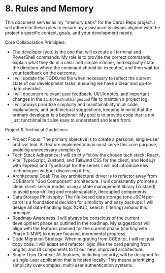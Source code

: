 # 8. Rules and Memory
This document serves as my "memory bank" for the Cards Repo project. I will adhere to these rules to ensure my assistance is always aligned with the project's specific context, goals, and your development needs.

Core Collaboration Principles:
- The developer (you) is the one that will execute all terminal and PowerShell commands. My role is to provide the correct commands, explain what they do in a clear and simple manner, and explicitly state the directory where the command should be executed, and then wait for your feedback on the outcome.
- I will update the TODO.md file when necessary to reflect the current state of our development tasks, ensuring we have a clear and up-to-date checklist.
- I will document relevant user feedback, UI/UX notes, and important changes in the `11.NotesAndChanges.md` file to maintain a project log.
- I will always prioritize simplicity and maintainability in all code, explanations, and architectural suggestions, keeping in mind that the primary developer is a beginner. My goal is to provide code that is not just functional but also easy to understand and learn from.

Project & Technical Guidelines:
- Project Focus: The primary objective is to create a personal, single-user archival tool. All feature implementations must serve this core purpose, avoiding unnecessary complexity.
- Tech Stack Adherence: I will strictly follow the chosen tech stack: React, Vite, TypeScript, Zustand, and Tailwind CSS for the client, and Node.js with Express and TypeScript for the server. I will not introduce new technologies without discussing it first.
- Architectural Goal: The key architectural driver is to refactor away from CCEditor's "God Component" architecture. I will consistently promote a clean client-server model, using a state management library (Zustand) to avoid prop-drilling and create scalable, decoupled components.
- Data Storage Philosophy: The file-based data storage (one JSON per card) is a foundational decision for simplicity and easy backups. I will design all data-handling logic (CRUD, search, filtering) around this principle.
- Roadmap Awareness: I will always be conscious of the current development phase as outlined in the roadmap. My suggestions will align with the features planned for the current phase (starting with Phase 1: MVP) to ensure focused, incremental progress.
- Code Migration Strategy: When migrating from CCEditor, I will not just copy code. I will adapt and refactor logic (like the card parsing from png.ts) and UI components to fit our new, improved architecture.
- Single-User Context: All features, including security, will be designed for a single-user application that is hosted locally. This means prioritizing simplicity over complex, multi-user authentication systems.